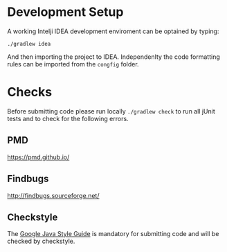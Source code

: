 # Development Setup

A working Intelji IDEA development enviroment can be optained by typing:

`./gradlew idea`

And then importing the project to IDEA. Independenlty the code formatting rules can be imported from the `congfig` folder. 

# Checks

Before submitting code please run locally `./gradlew check` to run all jUnit tests and to check for the following errors.

## PMD

https://pmd.github.io/

## Findbugs

http://findbugs.sourceforge.net/

## Checkstyle 

The [Google Java Style Guide](https://google.github.io/styleguide/javaguide.html) is mandatory for submitting code and will be checked by checkstyle.
